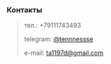### Контакты

> тел.: +79111743493
>
> telegram: [@tennnessse](https://t.me/tennnessse)
>
> e-mail: ta1197d@gmail.com

